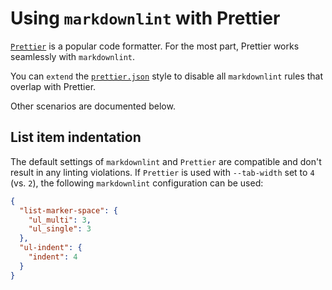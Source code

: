 # Using `markdownlint` with Prettier

[`Prettier`](https://prettier.io) is a popular code formatter.
For the most part, Prettier works seamlessly with `markdownlint`.

You can `extend` the [`prettier.json`](../style/prettier.json) style to disable
all `markdownlint` rules that overlap with Prettier.

Other scenarios are documented below.

## List item indentation

The default settings of `markdownlint` and `Prettier` are compatible and don't
result in any linting violations. If `Prettier` is used with `--tab-width` set
to `4` (vs. `2`), the following `markdownlint` configuration can be used:

```json
{
  "list-marker-space": {
    "ul_multi": 3,
    "ul_single": 3
  },
  "ul-indent": {
    "indent": 4
  }
}
```
